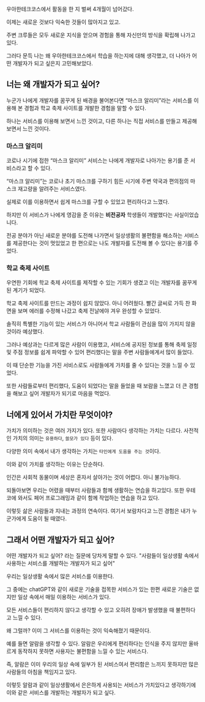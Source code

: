 우아한테크코스에서 활동을 한 지 벌써 4개월이 넘어갔다.

이제는 새로운 것보다 익숙한 것들이 많아지고 있고.

주변 크루들은 모두 새로운 지식을 얻으며 경험을 통해 자신만의 방식을 확립해 나가고 있다.

그러다 문득 나는 왜 우아한테크코스에서 학습을 하는지에 대해 생각했고, 더 나아가 어떤 개발자가 되고 싶은지 고민해보았다.

## 너는 왜 개발자가 되고 싶어?
누군가 나에게 개발자를 꿈꾸게 된 배경을 불어본다면 “마스크 알리미”라는 서비스를 이용해 본 경험과 학교 축제 사이트를 개발한 경험을 말할 수 있다.

하나는 서비스를 이용해 보면서 느낀 것이고, 다른 하나는 직접 서비스를 만들고 제공해 보면서 느낀 것이다.

### 마스크 알리미
코로나 시기에 접한 “마스크 알리미” 서비스는 나에게 개발자로 나아가는 용기를 준 서비스라고 할 수 있다. 

“마스크 알리미”는 코로나 초기 마스크를 구하기 힘든 시기에 주변 약국과 편의점의 마스크 재고량을 알려주는 서비스였다.

실제로 이를 이용하면서 쉽게 마스크를 구할 수 있었고 편리하다고 느꼈다.

하지만 이 서비스가 나에게 영감을 준 이유는 **비전공자** 학생들이 개발했다는 사실이었습니다. 

전공 분야가 아닌 새로운 분야를 도전해 나가면서 일상생활의 불편함을 해소하는 서비스를 제공한다는 것이 멋있었고 한 편으로는 나도 개발자를 도전해 볼 수 있다는 용기를 주었다.  

### 학교 축제 사이트 
우연한 기회에 학교 축제 사이트를 제작할 수 있는 기회가 생겼고 이는 개발자를 꿈꾸게 된 계기가 되었다. 

학교 축제 사이트를 만드는 과정이 쉽지 않았다. 아니 어려웠다. 빨간 글씨로 가득 찬 화면을 보며 에러를 수정해 나갔고 축제 전날에야 겨우 완성할 수 있었다. 

솔직히 특별한 기능이 있는 서비스가 아니어서 학교 사람들이 관심을 많이 가지지 않을 것이라 예상했다. 

그러나 예상과는 다르게 많은 사람이 이용했고, 서비스에 공지된 정보를 통해 축제 일정 및 주점 정보를 쉽게 파악할 수 있어 편리했다는 말을 주변 사람들에게서 많이 들었다.

이 때 단순한 기능을 가진 서비스로도 사람들에게 가치를 줄 수 있다는 것을 느낄 수 있었다. 

또한 사람들로부터 편리했다, 도움이 되었다는 말을 들었을 때 보람을 느꼈고 더 큰 경험을 해보고 싶어 개발자가 되기로 마음을 먹었다.

## 너에게 있어서 가치란 무엇이야?
가치가 의미하는 것은 여러 가지가 있다. 또한 사람마다 생각하는 가치는 다르다. 사전적인 가치의 의미는 `유용하다`, `쓸모가 있다` 등이 있다. 

다양한 의미 속에서 내가 생각하는 가치는 `타인에게 도움을 주는 것`이다. 

이와 같이 가치를 생각하는 이유는 단순하다. 

인간은 사회적 동물이며 세상은 혼자서 살아가는 것이 어렵다. 아니 불가능하다. 

되돌아보면 우리는 어렸을 때부터 사람들과 함께 생활하는 연습을 하고있다. 또한 우테코에 와서도 페어 프로그래밍과 같이 함께 작업하는 연습을 하고 있다. 

이렇듯 삶은 사람들과 지내는 과정의 연속이다. 여기서 보람차다고 느낀 경험은 내가 누군가에게 도움이 될 때였다.

## 그래서 어떤 개발자가 되고 싶어?
어떤 개발자가 되고 싶어? 라는 질문에 당차게 말할 수 있다. 
"사람들이 일상생활 속에서 사용하는 서비스를 개발하는 개발자가 되고 싶어"

우리는 일상생활 속에서 많은 서비스를 이용한다.

그 중에는 chatGPT와 같이 새로운 기술을 접목한 서비스가 있는 한편 새로운 기술은 없지만 일상 속에서 매일 이용하는 서비스가 있다.

모든 서비스들이 편리하지 않다고 생각할 수 있고 오히려 장애가 발생했을 때 불편하다고 느낄 수 있다. 

왜 그럴까? 이미 그 서비스를 이용하는 것이 익숙해졌기 때문이다. 

예를 들면 알람을 생각할 수 있다. 알람은 우리에게 편리하다는 인식을 주지 않지만 올바르게 동작하지 못하면 사용자는 불편함을 느낄 수 있는 서비스다. 

즉, 알람은 이미 우리의 일상 속에 일부가 된 서비스여서 편리함은 느끼지 못하지만 많은 사람들의 아침을 책임지고 있다.

이렇듯 알람과 같이 일상생활에서 은은하게 사용되는 서비스가 가치있다고 생각하기에 이와 같은 서비스를 개발하는 개발자가 되고 싶다. 
 
